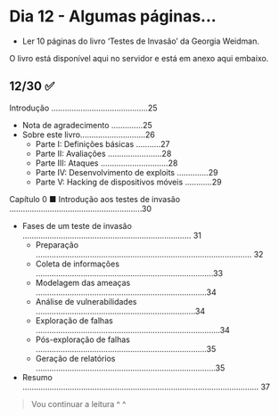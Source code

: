 # Dia 12 - Algumas páginas...

- Ler 10 páginas do livro ‘Testes de Invasão’ da Georgia Weidman. 

O livro está disponível aqui no servidor e está em anexo aqui embaixo.

## 12/30 :white_check_mark:


Introdução ...........................................25

- Nota de agradecimento ..............25
- Sobre este livro.............................26
  - Parte I: Definições básicas ...........27
  - Parte II: Avaliações ........................28
  - Parte III: Ataques ..............................28
  - Parte IV: Desenvolvimento de exploits ..............29
  - Parte V: Hacking de dispositivos móveis ............29


Capítulo 0 ■ Introdução aos testes de invasão ...........................................................30

- Fases de um teste de invasão ........................................................................... 31
  - Preparação ................................................................................................ 32
  - Coleta de informações ...............................................................................33
  - Modelagem das ameaças ............................................................................34
  - Análise de vulnerabilidades .......................................................................34
  - Exploração de falhas ..................................................................................34
  - Pós-exploração de falhas ............................................................................35
  - Geração de relatórios ................................................................................35
- Resumo ......................................................................................................... 37


> Vou continuar a leitura ^ ^